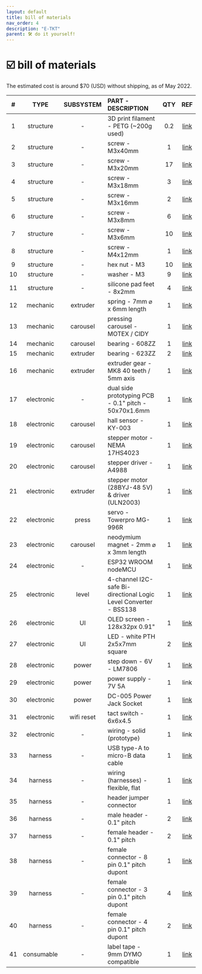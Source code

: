 ```yaml
---
layout: default
title: bill of materials
nav_order: 4
description: "E-TKT"
parent: 🛠️ do it yourself!
---
```


# ☑️ **bill of materials**

The estimated cost is around $70 (USD) without shipping, as of May 2022.
 
| # | TYPE | SUBSYSTEM | PART - DESCRIPTION | QTY | REF | 
| :---: | :---: | :---: |  :--- | :---: | :---: |
| 1 | structure | - | 3D print filament - PETG (~200g used) | 0.2 | [link](http://prusa3d.com/product/prusament-petg-jet-black-1kg/) |
| 2 | structure | - | screw - M3x40mm | 1 | [link](http://aliexpress.com/item/2261799963738734.html) |
| 3 | structure | - | screw - M3x20mm | 17 | [link](http://aliexpress.com/item/2261799963738734.html) |
| 4 | structure | - | screw - M3x18mm | 3 | [link](http://aliexpress.com/item/2261799963738734.html) |
| 5 | structure | - | screw - M3x16mm | 2 | [link](http://aliexpress.com/item/2261799963738734.html) |
| 6 | structure | - | screw - M3x8mm | 6 | [link](http://aliexpress.com/item/2261799963738734.html) |
| 7 | structure | - | screw - M3x6mm | 10 | [link](http://aliexpress.com/item/2261799963738734.html) |
| 8 | structure | - | screw - M4x12mm | 1 | [link](http://aliexpress.com/item/2261799963738734.html) |
| 9 | structure | - | hex nut - M3 | 10 | [link](http://aliexpress.com/item/1005001966426139.html) |
| 10 | structure | - | washer - M3 | 9 | [link](http://aliexpress.com/item/3256801295230574.html) |
| 11 | structure | - | silicone pad feet - 8x2mm | 4 | [link](http://aliexpress.com/item/2251832637568894.html) |
| 12 | mechanic | extruder | spring - 7mm ⌀ x 6mm length | 1 | [link](http://aliexpress.com/item/4001179419287.html) |
| 13 | mechanic | carousel | pressing carousel - MOTEX / CIDY | 1 | [link](http://aliexpress.com/item/3256803798622137.html) |
| 14 | mechanic | carousel | bearing - 608ZZ | 1 | [link](http://aliexpress.com/item/1005001813219171.html) |
| 15 | mechanic | extruder | bearing - 623ZZ | 2 | [link](http://aliexpress.com/item/1005001813219171.html) |
| 16 | mechanic | extruder | extruder gear - MK8 40 teeth / 5mm axis | 1 | [link](http://aliexpress.com/item/2255800252771556.html) |
| 17 | electronic | - | dual side prototyping PCB - 0.1" pitch - 50x70x1.6mm | 1 | [link](http://aliexpress.com/item/4000062405721.html) |
| 18 | electronic | carousel | hall sensor - KY-003 | 1 | [link](http://aliexpress.com/item/2251832475321023.html) |
| 19 | electronic | carousel | stepper motor - NEMA 17HS4023 | 1 | [link](http://aliexpress.com/item/2251832620474591.html) |
| 20 | electronic | carousel | stepper driver - A4988 | 1 | [link](http://aliexpress.com/item/3256801435362018.html) |
| 21 | electronic | extruder | stepper motor (28BYJ-48 5V) & driver (ULN2003) | 1 | [link](http://aliexpress.com/item/1005003353402464.html) |
| 22 | electronic | press | servo - Towerpro MG-996R | 1 | [link](http://aliexpress.com/item/2251832857187114.html) |
| 23 | electronic | carousel | neodymium magnet - 2mm ⌀ x 3mm length | 1 | [link](http://aliexpress.com/item/3256803632497346.html) |
| 24 | electronic | - | ESP32 WROOM nodeMCU | 1 | [link](http://aliexpress.com/item/2251832741952874.html) |
| 25 | electronic | level | 4-channel I2C-safe Bi-directional Logic Level Converter - BSS138 | 1 | [link](http://adafruit.com/product/757) |
| 26 | electronic | UI | OLED screen - 128x32px 0.91" | 1 | [link](http://aliexpress.com/item/32927682460.html) |
| 27 | electronic | UI | LED - white PTH 2x5x7mm square | 2 | [link](http://aliexpress.com/item/3256803160975747.html) |
| 28 | electronic | power | step down - 6V - LM7806 | 1 | [link](http://aliexpress.com/item/32965210867.html) |
| 29 | electronic | power | power supply - 7V 5A | 1 | link |
| 30 | electronic | power | DC-005 Power Jack Socket | 1 | [link](http://aliexpress.com/item/2251801542561009.html) |
| 31 | electronic | wifi reset | tact switch - 6x6x4.5 | 1 | [link](http://aliexpress.com/item/3256802537583003.html) |
| 32 | electronic | - | wiring - solid (prototype) | 1 | link |
| 33 | harness | - | USB type-A to micro-B data cable | 1 | [link](http://aliexpress.com/item/2255800229926282.html) |
| 34 | harness | - | wiring (harnesses) - flexible, flat | 1 | [link](http://aliexpress.com/item/2251832639497810.html) |
| 35 | harness | - | header jumper connector | 1 | [link](http://aliexpress.com/item/2251801839907761.html) |
| 36 | harness | - | male header - 0.1" pitch | 2 | [link](http://aliexpress.com/item/2251832538163556.html) |
| 37 | harness | - | female header - 0.1" pitch | 2 | [link](http://aliexpress.com/item/2251832538163556.html) |
| 38 | harness | - | female connector - 8 pin 0.1" pitch dupont | 1 | [link](http://aliexpress.com/item/3256802073547679.html) |
| 39 | harness | - | female connector - 3 pin 0.1" pitch dupont | 4 | [link](http://aliexpress.com/item/3256802073547679.html) |
| 40 | harness | - | female connector - 4 pin 0.1" pitch dupont | 2 | [link](http://aliexpress.com/item/3256802073547679.html) |
| 41 | consumable | - | label tape - 9mm DYMO compatible | 1 | [link](http://aliexpress.com/item/1005001525284316.html) |
